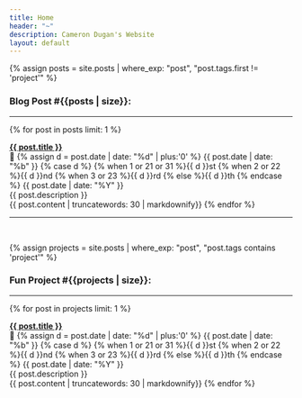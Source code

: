 ```yaml
---
title: Home
header: "~"
description: Cameron Dugan's Website
layout: default
---
```


{% assign posts = site.posts | where_exp: "post", "post.tags.first != 'project'" %}
### Blog Post #{{posts | size}}:
---
{% for post in posts limit: 1 %}
  <p style="text-align:left;">
    <b><a href="{{ post.url }}">{{ post.title }}</a></b>
    <span style="float:right;">
      📅 
      {% assign d = post.date | date: "%d" | plus:'0' %}
      {{ post.date | date: "%b" }} 
      {% case d %}
      {% when 1 or 21 or 31 %}{{ d }}st
      {% when 2 or 22 %}{{ d }}nd
      {% when 3 or 23 %}{{ d }}rd
      {% else %}{{ d }}th
      {% endcase %} 
      {{ post.date | date: "%Y" }}
    </span>
  </p>
  {{ post.description }}
  <br>
  {{ post.content | truncatewords: 30 | markdownify}}
{% endfor %}

---

<br>

{% assign projects = site.posts | where_exp: "post", "post.tags contains 'project'" %}
### Fun Project #{{projects | size}}:
---
{% for post in projects limit: 1 %}
  <p style="text-align:left;">
    <b><a href="{{ post.url }}">{{ post.title }}</a></b>
    <span style="float:right;">
      📅 
      {% assign d = post.date | date: "%d" | plus:'0' %}
      {{ post.date | date: "%b" }} 
      {% case d %}
      {% when 1 or 21 or 31 %}{{ d }}st
      {% when 2 or 22 %}{{ d }}nd
      {% when 3 or 23 %}{{ d }}rd
      {% else %}{{ d }}th
      {% endcase %} 
      {{ post.date | date: "%Y" }}
    </span>
  </p>
  {{ post.description }}
  <br>
  {{ post.content | truncatewords: 30 | markdownify}}
{% endfor %}